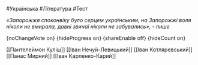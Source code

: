 #Українська #Література #Тест

*«Запорожжя   споконвіку   було   серцем   українським,   на    Запорожжі   воля ніколи не вмирала, давні звичаї ніколи не забувались», - пише*

{noChangeVote on}
{hideProgress on}
{shareEnable off}
{hideCount on}

[[Пантелеймон Куліш]]
[[Іван Нечуй-Левицький]]
[[Іван Котляревський]]
[[Панас Мирний]]
[[Іван Карпенко-Карий]]
